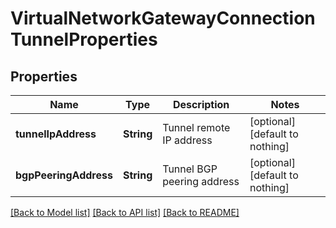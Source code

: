 # VirtualNetworkGatewayConnectionTunnelProperties


## Properties
Name | Type | Description | Notes
------------ | ------------- | ------------- | -------------
**tunnelIpAddress** | **String** | Tunnel remote IP address | [optional] [default to nothing]
**bgpPeeringAddress** | **String** | Tunnel BGP peering address | [optional] [default to nothing]


[[Back to Model list]](../README.md#models) [[Back to API list]](../README.md#api-endpoints) [[Back to README]](../README.md)


